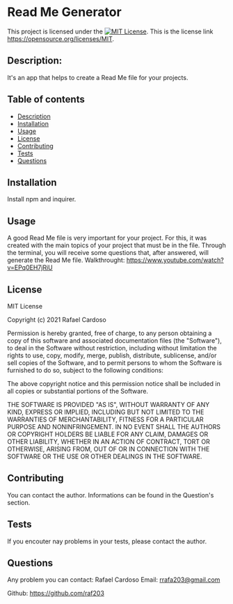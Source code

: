 # Read Me Generator
This project is licensed under the [![MIT License](https://img.shields.io/badge/license-MIT-red.svg)](#license).
This is the license link  https://opensource.org/licenses/MIT.
        
## Description:
It's an app that helps to create a Read Me file for your projects.
        
        
## Table of contents
* [Description](#description)
* [Installation](#installation)
* [Usage](#usage)
* [License](#license)
* [Contributing](#contributing)
* [Tests](#tests)
* [Questions](#questions)
        
## Installation
Install npm and inquirer.

## Usage
A good Read Me file is very important for your project. For this, it was created with the main topics of your project that must be in the file. Through the terminal, you will receive some questions that, after answered, will generate the Read Me file. Walkthrought: https://www.youtube.com/watch?v=EPq0EH7jRiU
    
## License
MIT License

Copyright (c) 2021 Rafael Cardoso

Permission is hereby granted, free of charge, to any person obtaining a copy
of this software and associated documentation files (the "Software"), to deal
in the Software without restriction, including without limitation the rights
to use, copy, modify, merge, publish, distribute, sublicense, and/or sell
copies of the Software, and to permit persons to whom the Software is
furnished to do so, subject to the following conditions:

The above copyright notice and this permission notice shall be included in all
copies or substantial portions of the Software.

THE SOFTWARE IS PROVIDED "AS IS", WITHOUT WARRANTY OF ANY KIND, EXPRESS OR
IMPLIED, INCLUDING BUT NOT LIMITED TO THE WARRANTIES OF MERCHANTABILITY,
FITNESS FOR A PARTICULAR PURPOSE AND NONINFRINGEMENT. IN NO EVENT SHALL THE
AUTHORS OR COPYRIGHT HOLDERS BE LIABLE FOR ANY CLAIM, DAMAGES OR OTHER
LIABILITY, WHETHER IN AN ACTION OF CONTRACT, TORT OR OTHERWISE, ARISING FROM,
OUT OF OR IN CONNECTION WITH THE SOFTWARE OR THE USE OR OTHER DEALINGS IN THE
SOFTWARE.
  
## Contributing
You can contact the author. Informations can be found in the Question's section.
    
## Tests
If you encouter nay problems in your tests, please contact the author.

## Questions
Any problem you can contact: Rafael Cardoso
Email:  rrafa203@gmail.com

Github: https://github.com/raf203 